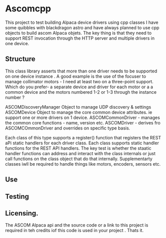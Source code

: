 # Ascomcpp
This project to test building Alpaca device drivers using cpp classes
I have some quibbles with blackdragon astro and have always planned to use cpp objects to build ascom Alpaca objets. 
The key thing is that they need to support REST invocation through the HTTP server and multiple drivers in one device. 

## Structure 
This class library asserts that more than one driver needs to be supported on one device instance . A good example is the use of the focuser to manage collimator motors - I need at least two on a three-point support. 
Which do you prefer- a separate device and driver for each motor or a a common device and the motors numbered 1-2 or 1-3 through the instance number ? 

ASCOMDiscoveryManager Object to manage UDP discovery & settings
ASCOMDevice Object to manage the core common device attributes. ie support one or more drivers on  1 device. 
ASCOMCommonDriver - manages the common core functions - name, version etc. 
ASCOMDriver - derives fro ASCOMCOmmonDriver and overrides on specific type basis. 

Each class of this type supports a register() function that registers the REST aPi static handlers for each driver class.
Each class supports static handler functions for the REST API handlers. 
The key test is whether the staatic handler functions can address and interact with the class internals or just call functions on the class object that do that internally. 
Supplementarty classes iwll be required to handle things like motors, encoders, sensors etc. 

## Use

## Testing 

## Licensing. 
The ASCOM Alpaca api and the source code or a link to this project is required in teh credits iof this code is used in your project . Thats it. 


